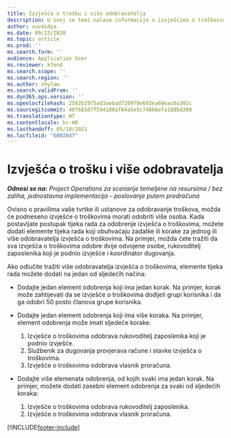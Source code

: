 ```yaml
---
title: Izvješća o trošku i više odobravatelja
description: U ovoj se temi nalaze informacije o izvješćima o troškovima koje treba odobriti više osoba.
author: suvaidya
ms.date: 09/23/2020
ms.topic: article
ms.prod: ''
ms.search.form: ''
audience: Application User
ms.reviewer: kfend
ms.search.scope: ''
ms.search.region: ''
ms.author: shylaw
ms.search.validFrom: ''
ms.dyn365.ops.version: ''
ms.openlocfilehash: 2502b2975ad3aebad720970e693ea68eac0a302c
ms.sourcegitcommit: 40f68387f594180af64a5e5c748b6efa188bd300
ms.translationtype: HT
ms.contentlocale: hr-HR
ms.lasthandoff: 05/10/2021
ms.locfileid: "6002047"
---
```

# <a name="expense-reports-and-multiple-approvers"></a>Izvješća o trošku i više odobravatelja

_**Odnosi se na:** Project Operations za scenarije temeljene na resursima / bez zaliha, jednostavna implementacija – poslovanje putem predračuna_

Ovisno o pravilima vaše tvrtke ili ustanove za odobravanje troškova, možda će podneseno izvješće o troškovima morati odobriti više osoba. Kada postavljate postupak tijeka rada za odobrenje izvješća o troškovima, možete dodati elemente tijeka rada koji obuhvaćaju zadatke ili korake za jednog ili više odobravatelja izvješća o troškovima. Na primjer, možda ćete tražiti da sva izvješća o troškovima odobre dvije odvojene osobe, rukovoditelj zaposlenika koji je podnio izvješće i koordinator dugovanja.

Ako odlučite tražiti više odobravatelja izvješća o troškovima, elemente tijeka rada možete dodati na jedan od sljedećih načina:

- Dodajte jedan element odobrenja koji ima jedan korak. Na primjer, korak može zahtijevati da se izvješće o troškovima dodijeli grupi korisnika i da ga odobri 50 posto članova grupe korisnika.
- Dodajte jedan element odobrenja koji ima više koraka. Na primjer, element odobrenja može imati sljedeće korake:

    1. Izvješće o troškovima odobrava rukovoditelj zaposlenika koji je podnio izvješće.
    2. Službenik za dugovanja provjerava račune i stavke izvješća o troškovima.
    3. Izvješće o troškovima odobrava vlasnik proračuna.

- Dodajte više elemenata odobrenja, od kojih svaki ima jedan korak. Na primjer, možete dodati zasebni element odobrenja za svaki od sljedećih koraka:

    1. Izvješće o troškovima odobrava rukovoditelj zaposlenika.
    2. Izvješće o troškovima odobrava vlasnik proračuna.


[!INCLUDE[footer-include](../includes/footer-banner.md)]